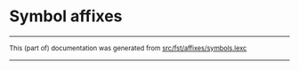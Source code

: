 
# Symbol affixes

* * *

<small>This (part of) documentation was generated from [src/fst/affixes/symbols.lexc](https://github.com/giellalt/lang-eus/blob/main/src/fst/affixes/symbols.lexc)</small>

---

